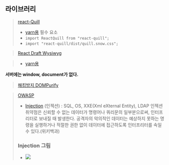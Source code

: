 ## 라이브러리

> [react-Quill](https://www.npmjs.com/package/react-quill)
>
> - [yarn용](https://yarnpkg.com/package/react-quill)
>   필수 요소
> - `import ReactQuill from "react-quill";`
> - `import "react-quill/dist/quill.snow.css";`

> [React Draft Wysiwyg](https://www.npmjs.com/package/react-draft-wysiwyg)

> - [yarn용](https://yarnpkg.com/package/react-draft-wysiwyg)

**서버에는 window, document가 없다.**

> [해킹방지 DOMPurify](https://www.npmjs.com/package/dompurify)

> [OWASP](https://ko.wikipedia.org/wiki/OWASP)
>
> - [Injection](<https://ko.wikipedia.org/wiki/OWASP#Top_Ten_Overview_(2017)>) (인젝션) : SQL, OS, XXE(Xml eXternal Entity), LDAP 인젝션 취약점은 신뢰할 수 없는 데이터가 명령어나 쿼리문의 일부분으로써, 인터프리터로 보내질 때 발생한다. 공격자의 악의적인 데이터는 예상하지 못하는 명령을 실행하거나 적절한 권한 없이 데이터에 접근하도록 인터프리터를 속일 수 있다.(위키백과)
>
> ### Injection 그림
>
> - ![](https://images.velog.io/images/alstjd0051/post/71366918-c457-41b2-ab1d-762c5c7469a6/image.png)
